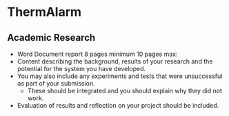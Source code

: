 # ThermAlarm

## Academic Research
* Word Document report 8 pages minimum 10 pages max:
* Content describing the background, results of your research and the potential for the system you have developed.
* You may also include any experiments and tests that were unsuccessful as part of your submission.
  * These should be integrated and you should explain why they did not work.
* Evaluation of results and reflection on your project should be included.

